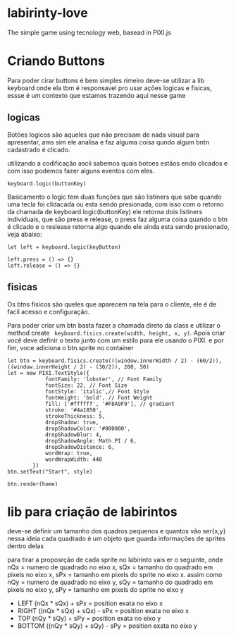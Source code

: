 # labirinty-love
The simple game using tecnology web, basead in PIXI.js

# Criando Buttons

Para poder cirar buttons é bem simples rimeiro deve-se utilizar a lib keyboard onde ela tbm é responsavel pro usar
ações logicas e fisicas, essse é um contexto que estamos trazendo aqui nesse game

## logicas

Botões logicos são aqueles que não precisam de nada visual para apresentar, ams sim ele analisa e faz alguma coisa qundo algum bntn cadastrado é clicado.

utilizando a codificação ascii sabemos quais botoes estãos endo clicados e com isso podemos fazer alguns eventos com eles.

```
keyboard.logic(buttonKey)
```

Basicamento o logic tem duas funções que são listiners que sabe quando uma tecla foi clidacada ou esta sendo presionada, com isso com o retorno da chamada de keyboard.logic(buttonKey) ele retorna dois listiners individuais, que são press e release, o press faz alguma coisa quando o btn é clicado e o reslease retorna algo quando ele ainda esta sendo presionado, veja abaixo:

```
let left = keyboard.logic(keyButton)

left.press = () => {}
left.release = () => {}
```

## fisicas

Os btns fisicos são queles que aparecem na tela para o cliente, ele é de facil acesso e configuração.

Para poder criar um btn basta fazer a chamada direto da class e utilizar o method create ``` keyboard.fisics.create(width, height, x, y)```. Apois criar você deve definir o texto junto com um estilo para ele usando o PIXI. e por fim, voce adiciona o btn.sprite no container

```
let btn = keyboard.fisics.create(((window.innerWidth / 2) - (60/2)), ((window.innerHeight / 2) - (30/2)), 200, 50)
let = new PIXI.TextStyle({
            fontFamily: 'lobster', // Font Family
            fontSize: 22, // Font Size
            fontStyle: 'italic',// Font Style
            fontWeight: 'bold', // Font Weight
            fill: ['#ffffff', '#F8A9F9'], // gradient
            stroke: '#4a1850',
            strokeThickness: 5,
            dropShadow: true,
            dropShadowColor: '#000000',
            dropShadowBlur: 4,
            dropShadowAngle: Math.PI / 6,
            dropShadowDistance: 6,
            wordWrap: true,
            wordWrapWidth: 440
        })
btn.setText("Start", style)

btn.render(home)
```

# lib para criação de labirintos

deve-se definir um tamanho dos quadros pequenos e quantos vão ser{x,y} nessa ideia
cada quadrado é um objeto que guarda informações de sprites dentro delas

para tirar a proposrção de cada sprite no labirinto vais er o seguinte, onde nQx = numero de quadrado no eixo x, sQx = tamanho do quadrado em pixels no eixo x, sPx = tamanho em pixels do sprite no eixo x.
assim como nQy = numero de quadrado no eixo y, sQy = tamanho do quadrado em pixels no eixo y, sPy = tamanho em pixels do sprite no eixo y



- LEFT (nQx * sQx) + sPx = position exata no eixo x
- RIGHT ((nQx * sQx) + sQx) - sPx = position exata no eixo x
- TOP (nQy * sQy) + sPy = position exata no eixo y
- BOTTOM ((nQy * sQy) + sQy) - sPy = position exata no eixo y